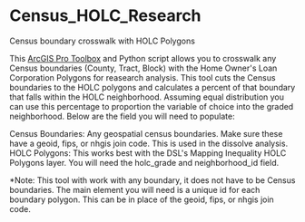 # Census_HOLC_Research
 Census boundary crosswalk with HOLC Polygons


This [ArcGIS Pro Toolbox](https://urichmond.maps.arcgis.com/home/item.html?id=45dd0853a6664a469c1770bcd1a20e31) and Python script allows you to crosswalk any Census boundaries (County, Tract, Block) with the Home Owner's Loan Corporation Polygons for reasearch analysis. This tool cuts the Census boundaries to the HOLC polygons and calculates a percent of that boundary that falls within the HOLC neighborhood. Assuming equal distribution you can use this percentage to proportion the variable of choice into the graded neighborhood. Below are the field you will need to populate:

Census Boundaries: Any geospatial census boundaries. Make sure these have a geoid, fips, or nhgis join code. This is used in the dissolve analysis. 
HOLC Polygons: This works best with the DSL's Mapping Inequality HOLC Polygons layer. You will need the holc_grade and neighborhood_id field. 

*Note: This tool with work with any boundary, it does not have to be Census boundaries. The main element you will need is a unique id for each boundary polygon. This can be in place of the geoid, fips, or nhgis join code.
